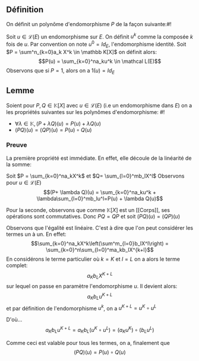 ## Définition
On définit un polynôme d'endomorphisme $P$ de la façon suivante:#!

Soit $u \in \mathcal L(E)$ un endomorphisme sur $E$. On définit $u^k$ comme la composée $k$ fois de $u$. Par convention on note $u^0 = Id_E$, l'endomorphisme identité.
Soit $P = \sum^n_{k=0}a_k X^k \in \mathbb K[X]$ on définit alors: $$P(u) = \sum_{k=0}^na_ku^k \in \mathcal L(E)$$ Observons que si $P = 1$, alors on a $1(u) = Id_E$

## Lemme
Soient pour $P, Q \in \mathbb K[X]$ avec $u \in \mathcal L(E)$ (i.e un endomorphisme dans $E$) on a les propriétés suivantes sur les polynômes d'endomorphisme: #!

- $\forall \lambda \in \mathbb K, (P+\lambda Q)(u) = P(u) + \lambda Q(u)$
- $(PQ)(u) = (QP)(u) = P(u) \circ Q (u)$

### Preuve

La première propriété est immédiate. En effet, elle découle de la linéarité de la somme:

Soit $P = \sum_{k=0}^na_kX^k$ et $Q= \sum_{l=0}^mb_lX^l$
Observons pour $u \in \mathcal L(E)$
$$(P+ \lambda Q)(u) = \sum_{k=0}^na_ku^k + \lambda\sum_{l=0}^mb_lu^l=P(u) + \lambda Q(u)$$

Pour la seconde, observons que comme $\mathbb K[X]$ est un [[Corps]], ses opérations sont commutatives. Donc $PQ = QP$ et soit $(PQ)(u) = (QP)(u)$ 

Observons que l'égalité est linéaire. C'est à dire que l'on peut considérer les termes un à un.
En effet:
$$\sum_{k=0}^na_kX^k\left(\sum^m_{l=0}b_lX^l\right) = \sum_{k=0}^n\sum_{l=0}^ma_kb_lX^{k+l}$$
En considérons le terme particulier où $k=K$ et $l=L$ on a alors le terme complet:
$$a_Kb_LX^{K+L}$$ sur lequel on passe en paramètre l'endomorphisme $u$. Il devient alors:
$$a_Kb_Lu^{K+L}$$et par définition de l'endomorphisme $u^k$, on a $u^{K+L} = u^K \circ u^L$

D'où...
$$a_Kb_Lu^{K+L} = a_Kb_L (u^K \circ u^L) = (a_Ku^K) \circ (b_Lu^L)$$

Comme ceci est valable pour tous les termes, on a, finalement que
$$(PQ)(u) = P(u) \circ Q(u)$$